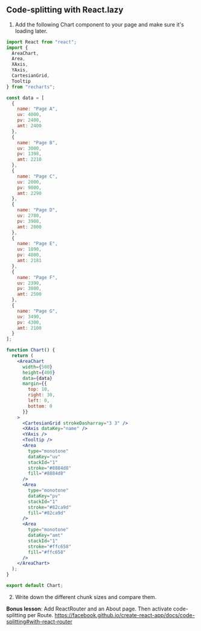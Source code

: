 ## Code-splitting with React.lazy

1. Add the following Chart component to your page and make sure it's loading later.

```jsx
import React from "react";
import {
  AreaChart,
  Area,
  XAxis,
  YAxis,
  CartesianGrid,
  Tooltip
} from "recharts";

const data = [
  {
    name: "Page A",
    uv: 4000,
    pv: 2400,
    amt: 2400
  },
  {
    name: "Page B",
    uv: 3000,
    pv: 1398,
    amt: 2210
  },
  {
    name: "Page C",
    uv: 2000,
    pv: 9800,
    amt: 2290
  },
  {
    name: "Page D",
    uv: 2780,
    pv: 3908,
    amt: 2000
  },
  {
    name: "Page E",
    uv: 1890,
    pv: 4800,
    amt: 2181
  },
  {
    name: "Page F",
    uv: 2390,
    pv: 3800,
    amt: 2500
  },
  {
    name: "Page G",
    uv: 3490,
    pv: 4300,
    amt: 2100
  }
];

function Chart() {
  return (
    <AreaChart
      width={500}
      height={400}
      data={data}
      margin={{
        top: 10,
        right: 30,
        left: 0,
        bottom: 0
      }}
    >
      <CartesianGrid strokeDasharray="3 3" />
      <XAxis dataKey="name" />
      <YAxis />
      <Tooltip />
      <Area
        type="monotone"
        dataKey="uv"
        stackId="1"
        stroke="#8884d8"
        fill="#8884d8"
      />
      <Area
        type="monotone"
        dataKey="pv"
        stackId="1"
        stroke="#82ca9d"
        fill="#82ca9d"
      />
      <Area
        type="monotone"
        dataKey="amt"
        stackId="1"
        stroke="#ffc658"
        fill="#ffc658"
      />
    </AreaChart>
  );
}

export default Chart;
```

2. Write down the different chunk sizes and compare them.

**Bonus lesson**: Add ReactRouter and an About page. Then activate code-splitting per Route. https://facebook.github.io/create-react-app/docs/code-splitting#with-react-router

